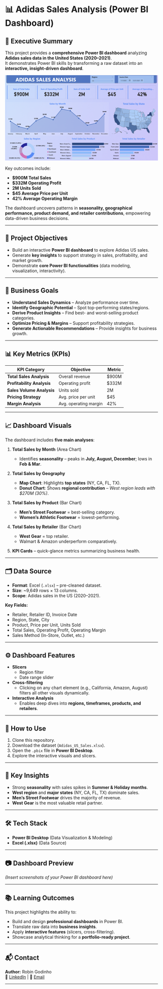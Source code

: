 # 📊 Adidas Sales Analysis (Power BI Dashboard)

## 📝 Executive Summary
This project provides a **comprehensive Power BI dashboard** analyzing **Adidas sales data in the United States (2020–2021)**.  
It demonstrates Power BI skills by transforming a raw dataset into an **interactive, insight-driven dashboard**.  

![Sales Dashboard](https://github.com/robingodinho/Adidas_Sales_US_Market_PowerBI/blob/main/PowerBI_dashboard.png)

Key outcomes include:
- **$900M Total Sales**  
- **$332M Operating Profit**  
- **2M Units Sold**  
- **$45 Average Price per Unit**  
- **42% Average Operating Margin**  

The dashboard uncovers patterns in **seasonality, geographical performance, product demand, and retailer contributions**, empowering data-driven business decisions.

---

## 🎯 Project Objectives
- Build an interactive **Power BI dashboard** to explore Adidas US sales.  
- Generate **key insights** to support strategy in sales, profitability, and market growth.  
- Demonstrate **core Power BI functionalities** (data modeling, visualization, interactivity).  

---

## 📌 Business Goals
- **Understand Sales Dynamics** – Analyze performance over time.  
- **Identify Geographic Potential** – Spot top-performing states/regions.  
- **Derive Product Insights** – Find best- and worst-selling product categories.  
- **Optimize Pricing & Margins** – Support profitability strategies.  
- **Generate Actionable Recommendations** – Provide insights for business growth.  

---

## 📊 Key Metrics (KPIs)
| KPI Category              | Objective | Metric |
|----------------------------|-----------|--------|
| **Total Sales Analysis**   | Overall revenue | $900M |
| **Profitability Analysis** | Operating profit | $332M |
| **Sales Volume Analysis**  | Units sold | 2M |
| **Pricing Strategy**       | Avg. price per unit | $45 |
| **Margin Analysis**        | Avg. operating margin | 42% |

---

## 📈 Dashboard Visuals
The dashboard includes **five main analyses**:

1. **Total Sales by Month** (Area Chart)  
   - Identifies **seasonality** – peaks in **July, August, December**; lows in **Feb & Mar**.

2. **Total Sales by Geography**  
   - **Map Chart**: Highlights **top states** (NY, CA, FL, TX).  
   - **Donut Chart**: Shows **regional contribution** – *West region leads with $270M (30%)*.

3. **Total Sales by Product** (Bar Chart)  
   - **Men’s Street Footwear** = best-selling category.  
   - **Women’s Athletic Footwear** = lowest-performing.

4. **Total Sales by Retailer** (Bar Chart)  
   - **West Gear** = top retailer.  
   - Walmart & Amazon underperform comparatively.

5. **KPI Cards** – quick-glance metrics summarizing business health.

---

## 🗂 Data Source
- **Format**: Excel (`.xlsx`) – pre-cleaned dataset.  
- **Size**: ~9,649 rows × 13 columns.  
- **Scope**: Adidas sales in the US (2020–2021).  

**Key Fields:**
- Retailer, Retailer ID, Invoice Date  
- Region, State, City  
- Product, Price per Unit, Units Sold  
- Total Sales, Operating Profit, Operating Margin  
- Sales Method (In-Store, Outlet, etc.)  

---

## ⚙️ Dashboard Features
- **Slicers**  
  - Region filter  
  - Date range slider  
- **Cross-filtering**  
  - Clicking on any chart element (e.g., California, Amazon, August) filters all other visuals dynamically.  
- **Interactive Analysis**  
  - Enables deep dives into **regions, timeframes, products, and retailers**.  

---

## 🚀 How to Use
1. Clone this repository.  
2. Download the dataset (`Adidas_US_Sales.xlsx`).  
3. Open the `.pbix` file in **Power BI Desktop**.  
4. Explore the interactive visuals and slicers.  

---

## 📌 Key Insights
- Strong **seasonality** with sales spikes in **Summer & Holiday months**.  
- **West region** and **major states** (NY, CA, FL, TX) dominate sales.  
- **Men’s Street Footwear** drives the majority of revenue.  
- **West Gear** is the most valuable retail partner.  

---

## 🛠 Tech Stack
- **Power BI Desktop** (Data Visualization & Modeling)  
- **Excel (.xlsx)** (Data Source)  

---

## 📷 Dashboard Preview
*(Insert screenshots of your Power BI dashboard here)*  

---

## 📚 Learning Outcomes
This project highlights the ability to:  
- Build and design **professional dashboards** in Power BI.  
- Translate raw data into **business insights**.  
- Apply **interactive features** (slicers, cross-filtering).  
- Showcase analytical thinking for a **portfolio-ready project**.  

---

## 📬 Contact
**Author:** Robin Godinho  
🔗 [LinkedIn](#) | 📧 [Email](#)  

---
